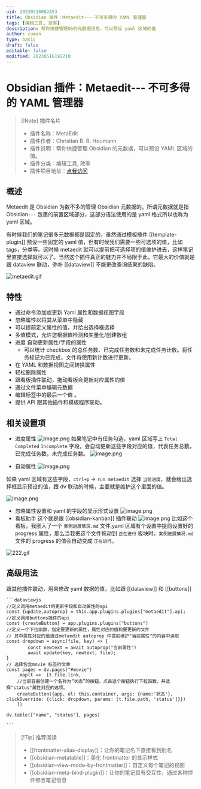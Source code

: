 ```yaml
---
uid: 20230516082453
title: Obsidian 插件：Metaedit--- 不可多得的 YAML 管理器
tags: [编辑工具, 效率]
description: 帮你快捷管理Ob的元数据信息，可以预设 yaml 区域的值
author: cuman
type: basic
draft: false
editable: false
modified: 20230516192210
---
```


# Obsidian 插件：Metaedit--- 不可多得的 YAML 管理器

> [!Note] 插件名片
> - 插件名称：MetaEdit
> - 插件作者：Christian B. B. Houmann
> - 插件说明：帮你快捷管理 Obsidian 的元数据，可以预设 YAML 区域的值。
> - 插件分类：编辑工具, 效率
> - 插件项目地址：[点我访问](https://github.com/chhoumann/MetaEdit)

## 概述

Metaedit 是 Obsidian 为数不多的管理 Obsidian 元数据的，所谓元数据就是指 Obsidian`---` 包裹的前置区域部分，这部分语法使用的是 yaml 格式所以也称为 yaml 区域。

有时候我们的笔记很多元数据都是固定的，虽然通过模板插件 [[template-plugin]] 预设一些固定的 yaml 值，但有时候我们需要一些可选项的值，比如 tags，分类等。这时候 metaedit 就可以提前把可选择项的值维护进去，这样笔记里直接选择就可以了。当然这个插件真正的魅力并不局限于此，它最大的价值就是跟 dataview 联动，弥补 [[dataview]] 不能更改查询结果的缺陷。

![metaedit.gif](https://cdn.pkmer.cn/images/202305160840263.gif!pkmer)

## 特性

- 通过命令添加或更新 Yaml 属性和数据视图字段
- 忽略属性以将其从菜单中隐藏
- 可以提前定义属性的值，并给出选择框选择
- 多值模式，允许您根据值检测和矢量化/创建数组
- 进度 自动更新属性/字段的属性
    - 可以统计 checkbox 的总任务数、已完成任务数和未完成任务计数。将任务标记为已完成，文件将使用新计数进行更新。
- 在 YAML 和数据视图之间转换属性
- 轻松删除属性
- 跟看板插件联动，拖动看板会更新对应属性的值
- 通过文件菜单编辑元数据
- 编辑标签中的最后一个值 。
- 提供 API 跟其他插件和模板程序联动。

## 相关设置项

- 进度属性
  ![image.png](https://cdn.pkmer.cn/images/202305160914645.png!pkmer)
如果笔记中有任务勾选，yaml 区域写上 `Total` `Completed` `Incomplete` 字段，会自动更新这些字段对应的值，代表任务总数，已完成任务数，未完成任务数。
![image.png](https://cdn.pkmer.cn/images/202305160921040.png!pkmer)

- 自动属性
  ![image.png](https://cdn.pkmer.cn/images/202305160922182.png!pkmer)

如果 yaml 区域有这些字段，`ctrl+p` → `run metaedit` 选择 `当前进度`，就会给出选择框显示预设的值，跟 dv 联动的时候，主要就是维护这个里面的值。

![image.png](https://cdn.pkmer.cn/images/202305160923380.png!pkmer)

- 忽略属性设置和 yaml 的字段的显示形式设置
![image.png](https://cdn.pkmer.cn/images/202305160926477.png!pkmer)
- 看板助手
  这个就是跟 [[obsidian-kanban]] 插件联动
  ![image.png](https://cdn.pkmer.cn/images/202305160928491.png!pkmer)
比如这个看板，我嵌入了一个 `案例进展情况.md` 文件,yaml 区域有个设置中提前设置好的 progress 属性，那么当我把这个文件拖动到 `正在进行` 板块时，`案例进展情况.md` 文件的 progress 的值会自动变成 `正在进行`。

![222.gif](https://cdn.pkmer.cn/images/202305160948232.gif!pkmer)

## 高级用法

跟其他插件联动，用来修改 yaml 数据的值，比如跟 [[dataview]] 和 [[buttons]]

````
```dataviewjs
//定义调用metaedit的更新字段和自动属性的api
const {update,autoprop} = this.app.plugins.plugins["metaedit"].api;
//定义调用buttons插件的api
const {createButton} = app.plugins.plugins["buttons"]
//定义一个下拉函数，指定要更新的属性，属性对应的值和要更新的文件
// 其中属性对应的值通过metaedit autoprop 中提前维护"当前属性"的内容中读取
const dropdown = async(file, key) => {
		const newtext = await autoprop("当前属性")
        await update(key, newtext, file);
}
// 选择包含movie 标签的文章
const pages = dv.pages("#movie")
    .map(t =>  [t.file.link, 
    //当前容器创建一个名称为“状态”的按钮，点击这个按钮执行下拉函数，并选择"status"属性对应的选项。
    createButton({app, el: this.container, args: {name:'状态'}, clickOverride: {click: dropdown, params: [t.file.path, 'status']}})
    ])
   
dv.table(["name", "status"], pages)

```
````

> [!Tip] 推荐阅读
> - [[frontmatter-alias-display]]：让你的笔记名下直接看到别名
> - [[obsidian-metatable]]：美化 frontmatter 的显示样式
> - [[obsidian-view-mode-by-frontmatter]]：自定义每个笔记的视图
> - [[obsidian-meta-bind-plugin]]：让你的笔记具有交互性，通过各种控件修改笔记信息